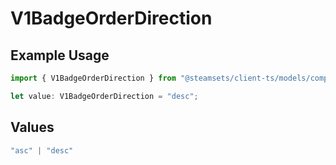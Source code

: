 # V1BadgeOrderDirection

## Example Usage

```typescript
import { V1BadgeOrderDirection } from "@steamsets/client-ts/models/components";

let value: V1BadgeOrderDirection = "desc";
```

## Values

```typescript
"asc" | "desc"
```